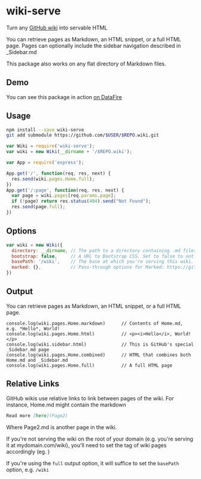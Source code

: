 # wiki-serve
Turn any [GitHub wiki](https://help.github.com/articles/about-github-wikis/) into servable HTML

You can retrieve pages as Markdown, an HTML snippet, or a full HTML page.
Pages can optionally include the sidebar navigation described in _Sidebar.md

This package also works on any flat directory of Markdown files.

## Demo
You can see this package in action [on DataFire](https://datafire.io/wiki)

## Usage
```bash
npm install --save wiki-serve
git add submodule https://github.com/$USER/$REPO.wiki.git
```

```js
var Wiki = require('wiki-serve');
var wiki = new Wiki(__dirname + '/$REPO.wiki');

var App = require('express');

App.get('/', function(req, res, next) {
  res.send(wiki.pages.Home.full);
})
App.get('/:page', function(req, res, next) {
  var page = wiki.pages[req.params.page];
  if (!page) return res.status(404).send("Not Found");
  res.send(page.full);
})
```

## Options
```js
var wiki = new Wiki({
  directory: __dirname, // The path to a directory containing .md files
  bootstrap: false,     // A URL to Bootstrap CSS. Set to false to not include Bootstrap.
  basePath: '/wiki',    // The base at which you're serving this wiki. Used in order to follow relative links.
  marked: {},           // Pass-through options for Marked: https://github.com/chjj/marked
})
```

## Output
You can retrieve pages as Markdown, an HTML snippet, or a full HTML page.


```
console.log(wiki.pages.Home.markdown)      // Contents of Home.md, e.g. *Hello*, World!
console.log(wiki.pages.Home.html)          // <p><i>Hello</i>, World!</p>
console.log(wiki.sidebar.html)             // This is GitHub's special _Sidebar.md page
console.log(wiki.pages.Home.combined)      // HTML that combines both Home.md and _Sidebar.md
console.log(wiki.pages.Home.full)          // A full HTML page
```

## Relative Links
GitHub wikis use relative links to link between pages of the wiki.
For instance, Home.md might contain the markdown
```markdown
Read more [here](Page2)
```

Where Page2.md is another page in the wiki.

If you're not serving the wiki on the root of your domain (e.g. you're serving it at mydomain.com/wiki),
you'll need to set the <base> tag of wiki pages accordingly (eg. <base href="/wiki/">)

If you're using the `full` output option, it will suffice to set the `basePath` option, e.g. `/wiki`
